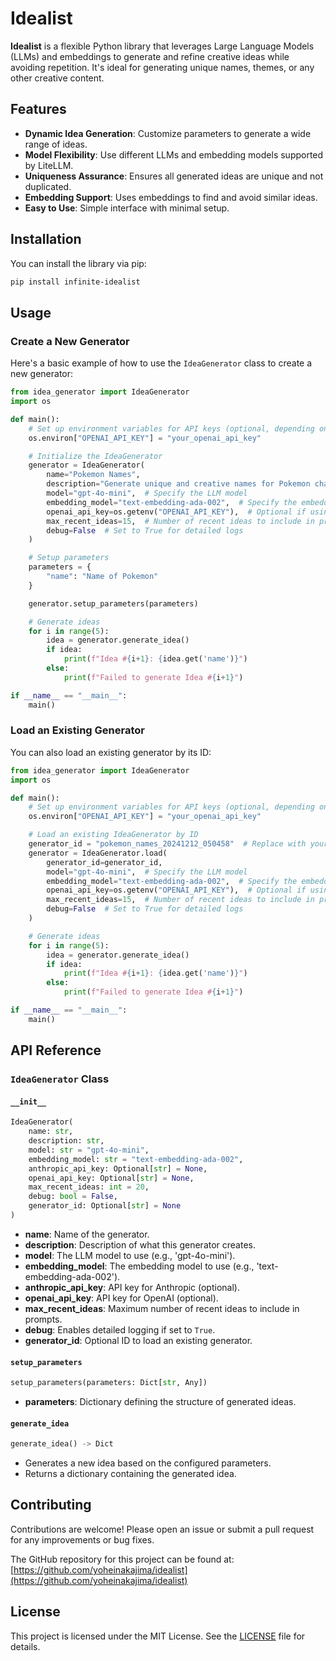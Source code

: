 # Idealist

**Idealist** is a flexible Python library that leverages Large Language Models (LLMs) and embeddings to generate and refine creative ideas while avoiding repetition. It's ideal for generating unique names, themes, or any other creative content.

## Features

- **Dynamic Idea Generation**: Customize parameters to generate a wide range of ideas.
- **Model Flexibility**: Use different LLMs and embedding models supported by LiteLLM.
- **Uniqueness Assurance**: Ensures all generated ideas are unique and not duplicated.
- **Embedding Support**: Uses embeddings to find and avoid similar ideas.
- **Easy to Use**: Simple interface with minimal setup.

## Installation

You can install the library via pip:

~~~bash
pip install infinite-idealist
~~~

## Usage

### Create a New Generator

Here's a basic example of how to use the `IdeaGenerator` class to create a new generator:

~~~python
from idea_generator import IdeaGenerator
import os

def main():
    # Set up environment variables for API keys (optional, depending on the model used)
    os.environ["OPENAI_API_KEY"] = "your_openai_api_key"

    # Initialize the IdeaGenerator
    generator = IdeaGenerator(
        name="Pokemon Names",
        description="Generate unique and creative names for Pokemon characters",
        model="gpt-4o-mini",  # Specify the LLM model
        embedding_model="text-embedding-ada-002",  # Specify the embedding model
        openai_api_key=os.getenv("OPENAI_API_KEY"),  # Optional if using OpenAI
        max_recent_ideas=15,  # Number of recent ideas to include in prompts
        debug=False  # Set to True for detailed logs
    )

    # Setup parameters
    parameters = {
        "name": "Name of Pokemon"
    }

    generator.setup_parameters(parameters)

    # Generate ideas
    for i in range(5):
        idea = generator.generate_idea()
        if idea:
            print(f"Idea #{i+1}: {idea.get('name')}")
        else:
            print(f"Failed to generate Idea #{i+1}")

if __name__ == "__main__":
    main()
~~~

### Load an Existing Generator

You can also load an existing generator by its ID:

~~~python
from idea_generator import IdeaGenerator
import os

def main():
    # Set up environment variables for API keys (optional, depending on the model used)
    os.environ["OPENAI_API_KEY"] = "your_openai_api_key"

    # Load an existing IdeaGenerator by ID
    generator_id = "pokemon_names_20241212_050458"  # Replace with your generator ID
    generator = IdeaGenerator.load(
        generator_id=generator_id,
        model="gpt-4o-mini",  # Specify the LLM model
        embedding_model="text-embedding-ada-002",  # Specify the embedding model
        openai_api_key=os.getenv("OPENAI_API_KEY"),  # Optional if using OpenAI
        max_recent_ideas=15,  # Number of recent ideas to include in prompts
        debug=False  # Set to True for detailed logs
    )

    # Generate ideas
    for i in range(5):
        idea = generator.generate_idea()
        if idea:
            print(f"Idea #{i+1}: {idea.get('name')}")
        else:
            print(f"Failed to generate Idea #{i+1}")

if __name__ == "__main__":
    main()
~~~

## API Reference

### `IdeaGenerator` Class

#### `__init__`

~~~python
IdeaGenerator(
    name: str,
    description: str,
    model: str = "gpt-4o-mini",
    embedding_model: str = "text-embedding-ada-002",
    anthropic_api_key: Optional[str] = None,
    openai_api_key: Optional[str] = None,
    max_recent_ideas: int = 20,
    debug: bool = False,
    generator_id: Optional[str] = None
)
~~~

- **name**: Name of the generator.
- **description**: Description of what this generator creates.
- **model**: The LLM model to use (e.g., 'gpt-4o-mini').
- **embedding_model**: The embedding model to use (e.g., 'text-embedding-ada-002').
- **anthropic_api_key**: API key for Anthropic (optional).
- **openai_api_key**: API key for OpenAI (optional).
- **max_recent_ideas**: Maximum number of recent ideas to include in prompts.
- **debug**: Enables detailed logging if set to `True`.
- **generator_id**: Optional ID to load an existing generator.

#### `setup_parameters`

~~~python
setup_parameters(parameters: Dict[str, Any])
~~~

- **parameters**: Dictionary defining the structure of generated ideas.

#### `generate_idea`

~~~python
generate_idea() -> Dict
~~~

- Generates a new idea based on the configured parameters.
- Returns a dictionary containing the generated idea.

## Contributing

Contributions are welcome! Please open an issue or submit a pull request for any improvements or bug fixes.

The GitHub repository for this project can be found at: [https://github.com/yoheinakajima/idealist](https://github.com/yoheinakajima/idealist)

## License

This project is licensed under the MIT License. See the [LICENSE](LICENSE) file for details.